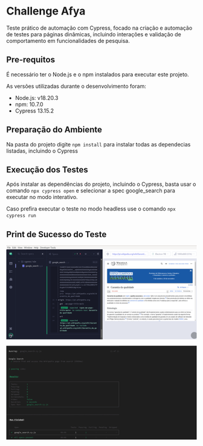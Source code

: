 # Challenge Afya

Teste prático de automação com Cypress, focado na criação e automação de testes para páginas dinâmicas, incluindo interações e validação de comportamento em funcionalidades de pesquisa.

## Pre-requitos

É necessário ter o Node.js e o npm instalados para executar este projeto.

As versões utilizadas durante o desenvolvimento foram:
- Node.js: v18.20.3
- npm: 10.7.0
- Cypress 13.15.2

## Preparação do Ambiente

Na pasta do projeto digite `npm install` para instalar todas as dependecias listadas, incluindo o Cypress

## Execução dos Testes

Após instalar as dependências do projeto, incluindo o Cypress, basta usar o comando `npx cypress open` e selecionar a spec google_search para executar no modo interativo.

Caso prefira executar o teste no modo headless use o comando  `npx cypress run` 

## Print de Sucesso do Teste

![Preview da Pesquisa Automatizada](search-qa.png)

![Preview da Pesquisa Automatizada](search-qa-headless.png)